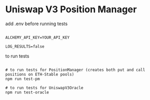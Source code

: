 # Uniswap V3 Position Manager

add .env before running tests

```shell

ALCHEMY_API_KEY=YOUR_API_KEY

LOG_RESULTS=false

```

to run tests

```shell

# to run tests for PositionManager (creates both put and call positions on ETH-Stable pools)
npm run test-pm

# to run tests for UniswapV3Oracle
npm run test-oracle

```
